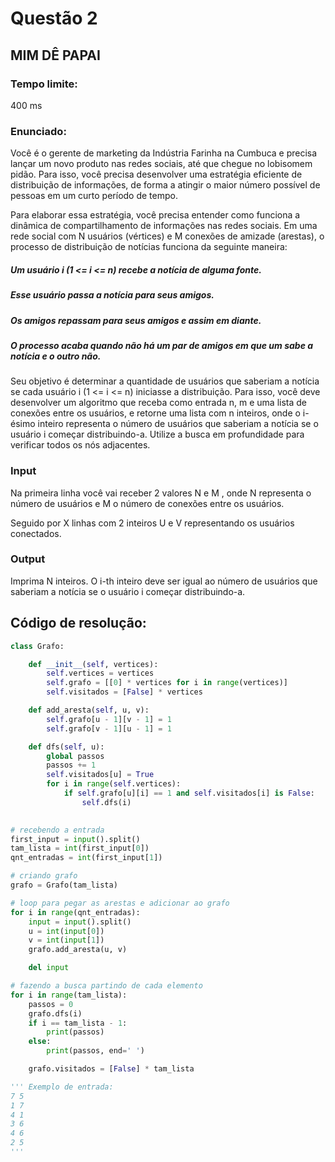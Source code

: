 # Questão 2

## MIM DÊ PAPAI

### Tempo limite: 
400 ms

### Enunciado:
Você é o gerente de marketing da Indústria Farinha na Cumbuca e precisa lançar um novo produto nas redes sociais, até que chegue no lobisomem pidão. Para isso, você precisa desenvolver uma estratégia eficiente de distribuição de informações, de forma a atingir o maior número possível de pessoas em um curto período de tempo.

Para elaborar essa estratégia, você precisa entender como funciona a dinâmica de compartilhamento de informações nas redes sociais. Em uma rede social com N usuários (vértices) e M conexões de amizade (arestas), o processo de distribuição de notícias funciona da seguinte maneira:

##### Um usuário i (1 <= i <= n) recebe a notícia de alguma fonte.

##### Esse usuário passa a notícia para seus amigos.

##### Os amigos repassam para seus amigos e assim em diante.

##### O processo acaba quando não há um par de amigos em que um sabe a notícia e o outro não.

Seu objetivo é determinar a quantidade de usuários que saberiam a notícia se cada usuário i (1 <= i <= n) iniciasse a distribuição. Para isso, você deve desenvolver um algoritmo que receba como entrada n, m e uma lista de conexões entre os usuários, e retorne uma lista com n inteiros, onde o i-ésimo inteiro representa o número de usuários que saberiam a notícia se o usuário i começar distribuindo-a. Utilize a busca em profundidade para verificar todos os nós adjacentes.

### Input
Na primeira linha você vai receber 2 valores N e M , onde N representa o número de usuários e M o número de conexões entre os usuários.

Seguido por X linhas com 2 inteiros U e V representando os usuários conectados.

### Output
Imprima N inteiros. O i-th inteiro deve ser igual ao número de usuários que saberiam a notícia se o usuário i começar distribuindo-a.

## Código de resolução:
```python
class Grafo:

    def __init__(self, vertices):
        self.vertices = vertices
        self.grafo = [[0] * vertices for i in range(vertices)]
        self.visitados = [False] * vertices

    def add_aresta(self, u, v):
        self.grafo[u - 1][v - 1] = 1
        self.grafo[v - 1][u - 1] = 1

    def dfs(self, u):
        global passos
        passos += 1
        self.visitados[u] = True
        for i in range(self.vertices):
            if self.grafo[u][i] == 1 and self.visitados[i] is False:
                self.dfs(i)
        

# recebendo a entrada
first_input = input().split()
tam_lista = int(first_input[0])
qnt_entradas = int(first_input[1])

# criando grafo
grafo = Grafo(tam_lista)

# loop para pegar as arestas e adicionar ao grafo
for i in range(qnt_entradas):
    input = input().split()   
    u = int(input[0])
    v = int(input[1])
    grafo.add_aresta(u, v)

    del input

# fazendo a busca partindo de cada elemento
for i in range(tam_lista):
    passos = 0
    grafo.dfs(i)
    if i == tam_lista - 1:
        print(passos)
    else:
        print(passos, end=' ')

    grafo.visitados = [False] * tam_lista

''' Exemplo de entrada:
7 5
1 7
4 1
3 6
4 6
2 5
'''
```
